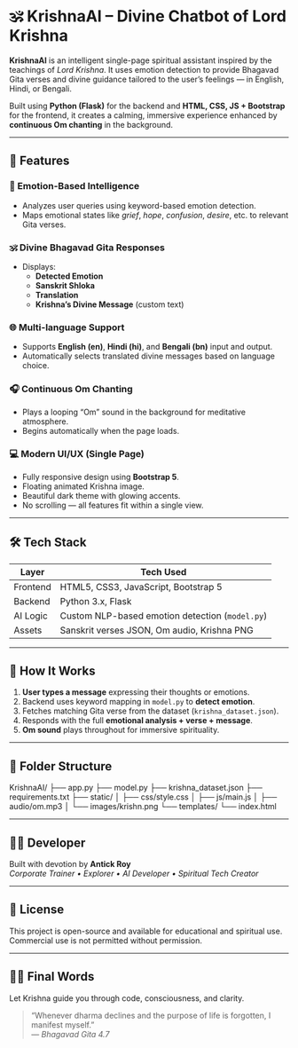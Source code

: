 # 🕉️ KrishnaAI – Divine Chatbot of Lord Krishna

**KrishnaAI** is an intelligent single-page spiritual assistant inspired by the teachings of *Lord Krishna*. It uses emotion detection to provide Bhagavad Gita verses and divine guidance tailored to the user’s feelings — in English, Hindi, or Bengali.

Built using **Python (Flask)** for the backend and **HTML, CSS, JS + Bootstrap** for the frontend, it creates a calming, immersive experience enhanced by **continuous Om chanting** in the background.

---

## 🌟 Features

### 🔮 Emotion-Based Intelligence
- Analyzes user queries using keyword-based emotion detection.
- Maps emotional states like *grief*, *hope*, *confusion*, *desire*, etc. to relevant Gita verses.

### 🕉️ Divine Bhagavad Gita Responses
- Displays:
  - **Detected Emotion**
  - **Sanskrit Shloka**
  - **Translation**
  - **Krishna’s Divine Message** (custom text)

### 🌐 Multi-language Support
- Supports **English (en)**, **Hindi (hi)**, and **Bengali (bn)** input and output.
- Automatically selects translated divine messages based on language choice.

### 🎧 Continuous Om Chanting
- Plays a looping “Om” sound in the background for meditative atmosphere.
- Begins automatically when the page loads.

### 💻 Modern UI/UX (Single Page)
- Fully responsive design using **Bootstrap 5**.
- Floating animated Krishna image.
- Beautiful dark theme with glowing accents.
- No scrolling — all features fit within a single view.

---

## 🛠️ Tech Stack

| Layer     | Tech Used                     |
|-----------|-------------------------------|
| Frontend  | HTML5, CSS3, JavaScript, Bootstrap 5 |
| Backend   | Python 3.x, Flask             |
| AI Logic  | Custom NLP-based emotion detection (`model.py`) |
| Assets    | Sanskrit verses JSON, Om audio, Krishna PNG |

---

## 🧪 How It Works

1. **User types a message** expressing their thoughts or emotions.
2. Backend uses keyword mapping in `model.py` to **detect emotion**.
3. Fetches matching Gita verse from the dataset (`krishna_dataset.json`).
4. Responds with the full **emotional analysis + verse + message**.
5. **Om sound** plays throughout for immersive spirituality.

---

## 📁 Folder Structure

KrishnaAI/
├── app.py
├── model.py
├── krishna_dataset.json
├── requirements.txt
├── static/
│ ├── css/style.css
│ ├── js/main.js
│ ├── audio/om.mp3
│ └── images/krishn.png
└── templates/
└── index.html


---

## 👨‍💻 Developer

Built with devotion by **Antick Roy**  
*Corporate Trainer • Explorer • AI Developer • Spiritual Tech Creator*

---

## 🙏 License

This project is open-source and available for educational and spiritual use. Commercial use is not permitted without permission.

---

## 🧘‍♂️ Final Words

Let Krishna guide you through code, consciousness, and clarity.

> “Whenever dharma declines and the purpose of life is forgotten, I manifest myself.”  
> — *Bhagavad Gita 4.7*

